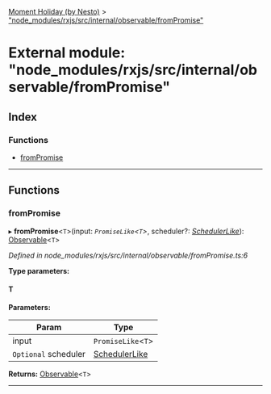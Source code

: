 [Moment Holiday (by Nesto)](../README.md) > ["node_modules/rxjs/src/internal/observable/fromPromise"](../modules/_node_modules_rxjs_src_internal_observable_frompromise_.md)

# External module: "node_modules/rxjs/src/internal/observable/fromPromise"

## Index

### Functions

* [fromPromise](_node_modules_rxjs_src_internal_observable_frompromise_.md#frompromise)

---

## Functions

<a id="frompromise"></a>

###  fromPromise

▸ **fromPromise**<`T`>(input: *`PromiseLike`<`T`>*, scheduler?: *[SchedulerLike](../interfaces/_node_modules_rxjs_src_internal_types_.schedulerlike.md)*): [Observable](../classes/_node_modules_rxjs_src_internal_observable_.observable.md)<`T`>

*Defined in node_modules/rxjs/src/internal/observable/fromPromise.ts:6*

**Type parameters:**

#### T 
**Parameters:**

| Param | Type |
| ------ | ------ |
| input | `PromiseLike`<`T`> |
| `Optional` scheduler | [SchedulerLike](../interfaces/_node_modules_rxjs_src_internal_types_.schedulerlike.md) |

**Returns:** [Observable](../classes/_node_modules_rxjs_src_internal_observable_.observable.md)<`T`>

___

